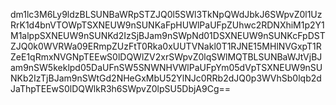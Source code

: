 dm1lc3M6Ly9ldzBLSUNBaWRpSTZJQ0l5SWl3TkNpQWdJbkJ6SWpvZ0l1UzRrK1d4bnVTOWpTSXNEUW9nSUNKaFpHUWlPaUFpZUhwc2RDNXhiM1p2Y1M1alppSXNEUW9nSUNKd2IzSjBJam9nSWpNd01DSXNEUW9nSUNKcFpDSTZJQ0k0WVRWa09ERmpZUzFtT0Rka0xUUTVNakl0T1RJNE15MHlNVGxpT1RZeE1qRmxNVGNpTEEwS0lDQWlZV2xrSWpvZ0lqSWlMQTBLSUNBaWJtVjBJam9nSW5keklpd05DaUFnSW5SNWNHVWlPaUFpYm05dVpTSXNEUW9nSUNKb2IzTjBJam9nSWtGd2NHeGxMbU52YlNJc0RRb2dJQ0p3WVhSb0lqb2dJaThpTEEwS0lDQWlkR3h6SWpvZ0lpSU5DbjA9Cg==
